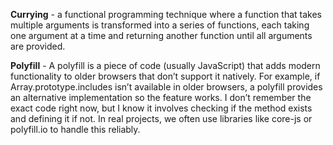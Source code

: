 **Currying** - a functional programming technique where a function that takes multiple arguments is transformed into a series of functions, each taking one argument at a time and returning another function until all arguments are provided.

**Polyfill** - A polyfill is a piece of code (usually JavaScript) that adds modern functionality to older browsers that don’t support it natively. For example, if Array.prototype.includes isn’t available in older browsers, a polyfill provides an alternative implementation so the feature works. I don’t remember the exact code right now, but I know it involves checking if the method exists and defining it if not. In real projects, we often use libraries like core-js or polyfill.io to handle this reliably.
